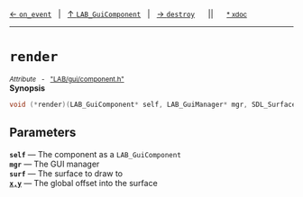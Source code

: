 [&#8592; `on_event`](LAB--gui--lab_guicomponent--on_event.md)&nbsp;&nbsp;&nbsp;|&nbsp;&nbsp;&nbsp;[&#8593; `LAB_GuiComponent`](LAB--gui--lab_guicomponent.md)&nbsp;&nbsp;&nbsp;|&nbsp;&nbsp;&nbsp;[&#8594; `destroy`](LAB--gui--lab_guicomponent--destroy.md)&nbsp;&nbsp;&nbsp;&nbsp;&nbsp;&nbsp;||&nbsp;&nbsp;&nbsp;&nbsp;&nbsp;&nbsp;<small>[\* xdoc](../xdoc/LAB\gui.xmd#L96)</small>
***

# `render`
<small>*Attribute* &nbsp; - &nbsp; ["LAB/gui/component.h"](../include/LAB/gui/component.h)</small>  
**Synopsis**

```cpp
void (*render)(LAB_GuiComponent* self, LAB_GuiManager* mgr, SDL_Surface* surf, int x, int y)
```

## Parameters
**`self`** &#8213; The component as a `LAB_GuiComponent`  
**`mgr`** &#8213; The GUI manager  
**`surf`** &#8213; The surface to draw to  
**[`x,y`](LAB--gui--lab_guicomponent--render--xy.md)** &#8213; The global offset into the surface  
